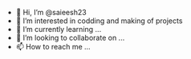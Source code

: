 - 👋 Hi, I’m @saieesh23
- 👀 I’m interested in codding and making of projects
- 🌱 I’m currently learning ...
- 💞️ I’m looking to collaborate on ...
- 📫 How to reach me ...

<!---
saieesh23/saieesh23 is a ✨ special ✨ repository because its `README.md` (this file) appears on your GitHub profile.
You can click the Preview link to take a look at your changes.
--->
